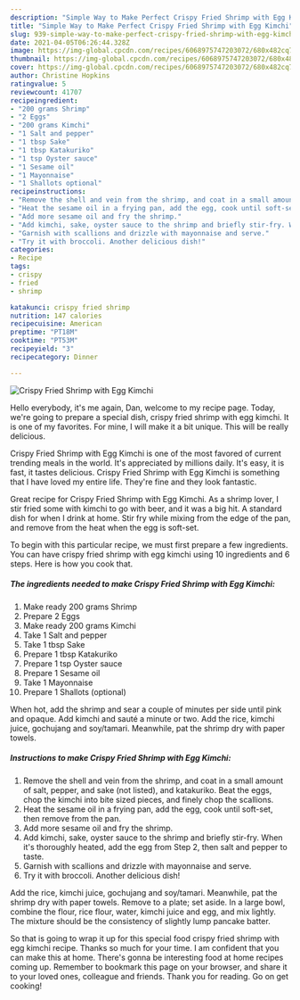 ```yaml
---
description: "Simple Way to Make Perfect Crispy Fried Shrimp with Egg Kimchi"
title: "Simple Way to Make Perfect Crispy Fried Shrimp with Egg Kimchi"
slug: 939-simple-way-to-make-perfect-crispy-fried-shrimp-with-egg-kimchi
date: 2021-04-05T06:26:44.328Z
image: https://img-global.cpcdn.com/recipes/6068975747203072/680x482cq70/crispy-fried-shrimp-with-egg-kimchi-recipe-main-photo.jpg
thumbnail: https://img-global.cpcdn.com/recipes/6068975747203072/680x482cq70/crispy-fried-shrimp-with-egg-kimchi-recipe-main-photo.jpg
cover: https://img-global.cpcdn.com/recipes/6068975747203072/680x482cq70/crispy-fried-shrimp-with-egg-kimchi-recipe-main-photo.jpg
author: Christine Hopkins
ratingvalue: 5
reviewcount: 41707
recipeingredient:
- "200 grams Shrimp"
- "2 Eggs"
- "200 grams Kimchi"
- "1 Salt and pepper"
- "1 tbsp Sake"
- "1 tbsp Katakuriko"
- "1 tsp Oyster sauce"
- "1 Sesame oil"
- "1 Mayonnaise"
- "1 Shallots optional"
recipeinstructions:
- "Remove the shell and vein from the shrimp, and coat in a small amount of salt, pepper, and sake (not listed), and katakuriko. Beat the eggs, chop the kimchi into bite sized pieces, and finely chop the scallions."
- "Heat the sesame oil in a frying pan, add the egg, cook until soft-set, then remove from the pan."
- "Add more sesame oil and fry the shrimp."
- "Add kimchi, sake, oyster sauce to the shrimp and briefly stir-fry. When it&#39;s thoroughly heated, add the egg from Step 2, then salt and pepper to taste."
- "Garnish with scallions and drizzle with mayonnaise and serve."
- "Try it with broccoli. Another delicious dish!"
categories:
- Recipe
tags:
- crispy
- fried
- shrimp

katakunci: crispy fried shrimp 
nutrition: 147 calories
recipecuisine: American
preptime: "PT18M"
cooktime: "PT53M"
recipeyield: "3"
recipecategory: Dinner

---
```



![Crispy Fried Shrimp with Egg Kimchi](https://img-global.cpcdn.com/recipes/6068975747203072/680x482cq70/crispy-fried-shrimp-with-egg-kimchi-recipe-main-photo.jpg)

Hello everybody, it's me again, Dan, welcome to my recipe page. Today, we're going to prepare a special dish, crispy fried shrimp with egg kimchi. It is one of my favorites. For mine, I will make it a bit unique. This will be really delicious.

Crispy Fried Shrimp with Egg Kimchi is one of the most favored of current trending meals in the world. It's appreciated by millions daily. It's easy, it is fast, it tastes delicious. Crispy Fried Shrimp with Egg Kimchi is something that I have loved my entire life. They're fine and they look fantastic.

Great recipe for Crispy Fried Shrimp with Egg Kimchi. As a shrimp lover, I stir fried some with kimchi to go with beer, and it was a big hit. A standard dish for when I drink at home. Stir fry while mixing from the edge of the pan, and remove from the heat when the egg is soft-set.


To begin with this particular recipe, we must first prepare a few ingredients. You can have crispy fried shrimp with egg kimchi using 10 ingredients and 6 steps. Here is how you cook that.

<!--inarticleads1-->

##### The ingredients needed to make Crispy Fried Shrimp with Egg Kimchi:

1. Make ready 200 grams Shrimp
1. Prepare 2 Eggs
1. Make ready 200 grams Kimchi
1. Take 1 Salt and pepper
1. Take 1 tbsp Sake
1. Prepare 1 tbsp Katakuriko
1. Prepare 1 tsp Oyster sauce
1. Prepare 1 Sesame oil
1. Take 1 Mayonnaise
1. Prepare 1 Shallots (optional)


When hot, add the shrimp and sear a couple of minutes per side until pink and opaque. Add kimchi and sauté a minute or two. Add the rice, kimchi juice, gochujang and soy/tamari. Meanwhile, pat the shrimp dry with paper towels. 

<!--inarticleads2-->

##### Instructions to make Crispy Fried Shrimp with Egg Kimchi:

1. Remove the shell and vein from the shrimp, and coat in a small amount of salt, pepper, and sake (not listed), and katakuriko. Beat the eggs, chop the kimchi into bite sized pieces, and finely chop the scallions.
1. Heat the sesame oil in a frying pan, add the egg, cook until soft-set, then remove from the pan.
1. Add more sesame oil and fry the shrimp.
1. Add kimchi, sake, oyster sauce to the shrimp and briefly stir-fry. When it&#39;s thoroughly heated, add the egg from Step 2, then salt and pepper to taste.
1. Garnish with scallions and drizzle with mayonnaise and serve.
1. Try it with broccoli. Another delicious dish!


Add the rice, kimchi juice, gochujang and soy/tamari. Meanwhile, pat the shrimp dry with paper towels. Remove to a plate; set aside. In a large bowl, combine the flour, rice flour, water, kimchi juice and egg, and mix lightly. The mixture should be the consistency of slightly lump pancake batter. 

So that is going to wrap it up for this special food crispy fried shrimp with egg kimchi recipe. Thanks so much for your time. I am confident that you can make this at home. There's gonna be interesting food at home recipes coming up. Remember to bookmark this page on your browser, and share it to your loved ones, colleague and friends. Thank you for reading. Go on get cooking!
